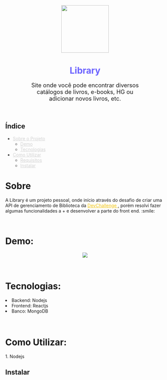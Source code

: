 <div align="center">

<img width="150" src="https://user-images.githubusercontent.com/56804642/92179213-a6030e80-ee1a-11ea-9ccd-4563564de66c.png" />

<h1 style="font-size: 28px; color: #6C63FF" >Library</h1>

<p style="
        max-width: 350px;
        text-align: center;
        font-size: 18px;
    ">
    Site onde você pode encontrar diversos catálogos de livros, e-books, HG ou adicionar novos livros, etc.
</p>
</div>

<br/>

<div>
    <h2>Índice</h2>
    <ul style="color: #444;">
        <li>
            <a href="#sobre" style="color: #D2D2D2">
                Sobre o Projeto
                <ul>
                    <li>
                        <a
                            href="#demo"
                            style="color: #D2D2D2"
                        >
                            Demo
                        </a>
                    </li>
                    <li>
                        <a 
                            style="color: #D2D2D2"         href="#techs"
                        >
                            Tecnologias
                        </a>
                    </li>
                </ul>
            </a>
        </li>
        <li>
            <a style="color: #D2D2D2" href="#como-usar">
                Como Utilizar
                <ul>
                    <li>
                        <a
                            href="#req"
                            style="color: #D2D2D2"
                        >
                            Requisitos
                        </a>
                    </li>
                    <li>
                        <a 
                            style="color: #D2D2D2"         href="#inst"
                        >
                            Instalar
                        </a>
                    </li>
                </ul>
            </a>
        </li>
    </ul>
</div>

<div>
    <h1 id="sobre">Sobre</h1>
    <p>
        A Library é um projeto pessoal, onde início através do desafio de criar uma API de gerenciamento de Biblioteca da <a 
        href="https://devchallenge.now.sh/" style="color: #f1c40f">
            DevChallenge
        </a>, porém resolvi fazer algumas funcionalidades a + e desenvolver a parte do front end. :smile:
    </p>
    <br/>
    <h1 id="demo">Demo:</h1>
    <div align="center">
        <img src="https://j.gifs.com/mOxK4n.gif" />
    </div>
    <br />
    <br />
    <h1 id="techs">Tecnologias:</h1>
    <li>Backend: Nodejs</li>
    <li>Frontend: Reactjs</li>
    <li>Banco: MongoDB</li>
    <br />
    <br />
    <div>
        <h1 id="como-usar">Como Utilizar:</h1>
        <p id="req">
            1. Nodejs
        </p>
        <div id="inst">
            <h2>Instalar</h2>
        </div>
    </div>
</div>